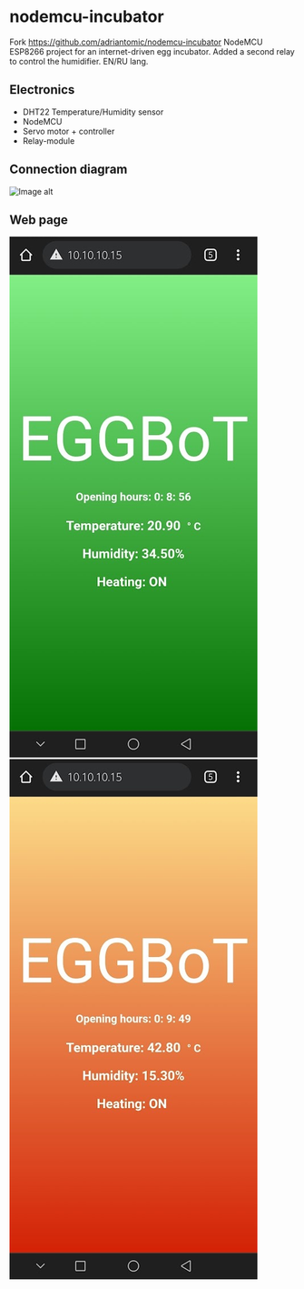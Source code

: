 # nodemcu-incubator
Fork https://github.com/adriantomic/nodemcu-incubator NodeMCU ESP8266 project for an internet-driven egg incubator. Added a second relay to control the humidifier. EN/RU lang.

## Electronics
* DHT22 Temperature/Humidity sensor
* NodeMCU
* Servo motor + controller
* Relay-module

## Connection diagram
![Image alt](https://github.com/FCustoms/nodemcu-incubator/blob/master/inkubator.png)
## Web page
![Image alt](https://github.com/FCustoms/esp8266-incubator/blob/master/web_eggbot_cold.jpg)
![Image alt](https://github.com/FCustoms/esp8266-incubator/blob/master/web_eggbot_hot.jpg)



